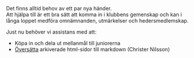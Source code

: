 Det finns alltid behov av ett par nya händer.  
Att hjälpa till är ett bra sätt att komma in i klubbens gemenskap och kan i långa loppet medföra omnämnanden, utmärkelser och hedersmedlemskap.

Just nu behöver vi assistans med att:

* Köpa in och dela ut mellanmål till juniorerna
* [Översätta](Volontär1.md) arkiverade html-sidor till markdown (Christer Nilsson) 
